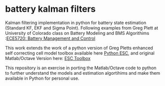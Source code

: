 # battery kalman filters
Kalman filtering implementation in python for battery state estimation (Standard KF, EKF and Sigma Point). Following examples from Greg Plett at University of Colorado class on Battery Modeling and BMS Algorithims :[ECE5720: Battery Management and Control](http://mocha-java.uccs.edu/ECE5720/index.html)

This work extends the work of a python version of Greg Pletts enhanced self correcting cell model toolbox available here [Python ESC](https://github.com/batterysim/esctoolbox-python), and original Matlab/Octave Version here: [ESC Toolbox](http://mocha-java.uccs.edu/BMS2/)

This repository is an exercise in porting the Matlab/Octave code to python to further understand the models and estimation algortihims and make them available in Python for personal use.




